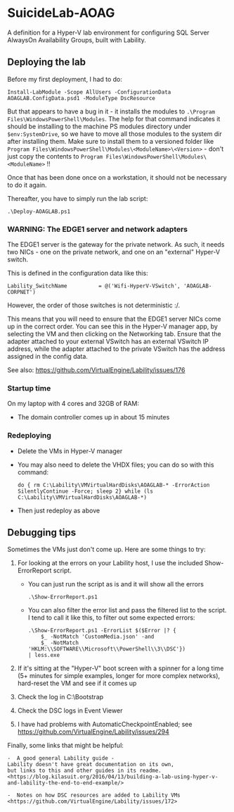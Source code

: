 # SuicideLab-AOAG

A definition for a Hyper-V lab environment for configuring SQL Server AlwaysOn Availability Groups,
built with Lability.

## Deploying the lab

Before my first deployment, I had to do:

    Install-LabModule -Scope AllUsers -ConfigurationData AOAGLAB.ConfigData.psd1 -ModuleType DscResource

But that appears to have a bug in it -
it installs the modules to `.\Program Files\WindowsPowerShell\Modules`.
The help for that command indicates it should be installing to the machine PS modules directory under `$env:SystemDrive`,
so we have to move all those modules to the system dir after installing them.
Make sure to install them to a versioned folder like `Program Files\WindowsPowerShell\Modules\<ModuleName>\<Version>` -
don't just copy the contents to `Program Files\WindowsPowerShell\Modules\<ModuleName>` !!

Once that has been done once on a workstation, it should not be necessary to do it again.

Thereafter, you have to simply run the lab script:

    .\Deploy-AOAGLAB.ps1

### WARNING: The EDGE1 server and network adapters

The EDGE1 server is the gateway for the private network.
As such, it needs two NICs -
one on the private network,
and one on an "external" Hyper-V switch.

This is defined in the configuration data like this:

    Lability_SwitchName          = @('Wifi-HyperV-VSwitch', 'AOAGLAB-CORPNET')

However, the order of those switches is not deterministic :/.

This means that you will need to ensure that the EDGE1 server NICs come up in the correct order.
You can see this in the Hyper-V manager app,
by selecting the VM and then clicking on the Networking tab.
Ensure that the adapter attached to your external VSwitch has an external VSwitch IP address,
while the adapter attached to the private VSwitch has the address assigned in the config data.

See also:
<https://github.com/VirtualEngine/Lability/issues/176>

### Startup time

On my laptop with 4 cores and 32GB of RAM:

 -  The domain controller comes up in about 15 minutes

### Redeploying

 -  Delete the VMs in Hyper-V manager

 -  You may also need to delete the VHDX files;
    you can do so with this command:

        do { rm C:\Lability\VMVirtualHardDisks\AOAGLAB-* -ErrorAction SilentlyContinue -Force; sleep 2} while (ls C:\Lability\VMVirtualHardDisks\AOAGLAB-*)

 -  Then just redeploy as above

## Debugging tips

Sometimes the VMs just don't come up.
Here are some things to try:

1.  For looking at the errors on your Lability host,
    I use the included Show-ErrorReport script.

     -  You can just run the script as is and it will show all the errors

            .\Show-ErrorReport.ps1

     -  You can also filter the error list and pass the filtered list to the script.
        I tend to call it like this, to filter out some expected errors:

            .\Show-ErrorReport.ps1 -ErrorList $($Error |? {
                $_ -NotMatch 'CustomMedia.json' -and
                $_ -NotMatch 'HKLM:\\SOFTWARE\\Microsoft\\PowerShell\\3\\DSC'})
            | less.exe

2.  If it's sitting at the "Hyper-V" boot screen with a spinner for a long time
    (5+ minutes for simple examples, longer for more complex networks),
    hard-reset the VM and see if it comes up

3.  Check the log in C:\Bootstrap

4.  Check the DSC logs in Event Viewer

5.  I have had problems with AutomaticCheckpointEnabled; see
    <https://github.com/VirtualEngine/Lability/issues/294>

Finally, some links that might be helpful:

    -  A good general Lability guide -
    Lability doesn't have great documentation on its own,
    but links to this and other guides in its readme.
    <https://blog.kilasuit.org/2016/04/13/building-a-lab-using-hyper-v-and-lability-the-end-to-end-example/>

    -  Notes on how DSC resources are added to Lability VMs
    <https://github.com/VirtualEngine/Lability/issues/172>